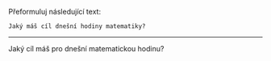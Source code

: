 Přeformuluj následující text:

```
Jaký máš cíl dnešní hodiny matematiky?
```

---

<!-- chatcmpl-748xh2MTl134nuvdCiXjmtQQRkx0f -->

Jaký cíl máš pro dnešní matematickou hodinu?
